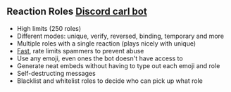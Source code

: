 
## Reaction Roles [Discord carl bot](obsidian://opengate?title=Discord%20carl%20bot&url=https%3A%2F%2Fdocs.carl.gg%2F%23%2Froles%3Fid%3Dreaction-roles)


- High limits (250 roles)
- Different modes: unique, verify, reversed, binding, temporary and more
- Multiple roles with a single reaction (plays nicely with unique)
- [Fast](obsidian://opengate?title=Fast&url=https%3A%2F%2Fi.imgur.com%2F2A4EFbK.mp4), rate limits spammers to prevent abuse
- Use any emoji, even ones the bot doesn't have access to
- Generate neat embeds without having to type out each emoji and role
- Self-destructing messages
- Blacklist and whitelist roles to decide who can pick up what role